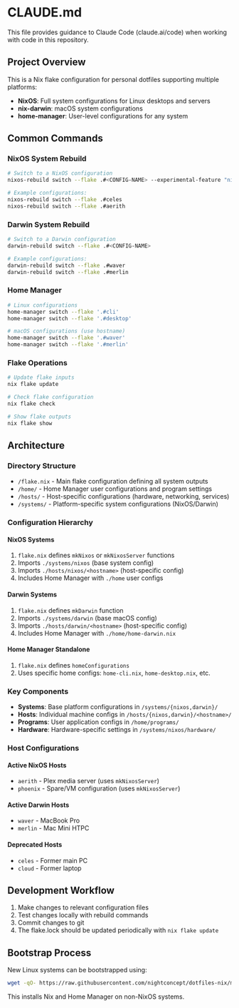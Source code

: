 # CLAUDE.md

This file provides guidance to Claude Code (claude.ai/code) when working with code in this repository.

## Project Overview

This is a Nix flake configuration for personal dotfiles supporting multiple platforms:
- **NixOS**: Full system configurations for Linux desktops and servers
- **nix-darwin**: macOS system configurations  
- **home-manager**: User-level configurations for any system

## Common Commands

### NixOS System Rebuild
```bash
# Switch to a NixOS configuration
nixos-rebuild switch --flake .#<CONFIG-NAME> --experimental-feature "nix-command flakes"

# Example configurations:
nixos-rebuild switch --flake .#celes
nixos-rebuild switch --flake .#aerith
```

### Darwin System Rebuild
```bash
# Switch to a Darwin configuration
darwin-rebuild switch --flake .#<CONFIG-NAME>

# Example configurations:
darwin-rebuild switch --flake .#waver
darwin-rebuild switch --flake .#merlin
```

### Home Manager
```bash
# Linux configurations
home-manager switch --flake '.#cli'
home-manager switch --flake '.#desktop'

# macOS configurations (use hostname)
home-manager switch --flake '.#waver'
home-manager switch --flake '.#merlin'
```

### Flake Operations
```bash
# Update flake inputs
nix flake update

# Check flake configuration
nix flake check

# Show flake outputs
nix flake show
```

## Architecture

### Directory Structure
- `/flake.nix` - Main flake configuration defining all system outputs
- `/home/` - Home Manager user configurations and program settings
- `/hosts/` - Host-specific configurations (hardware, networking, services)
- `/systems/` - Platform-specific system configurations (NixOS/Darwin)

### Configuration Hierarchy

#### NixOS Systems
1. `flake.nix` defines `mkNixos` or `mkNixosServer` functions
2. Imports `./systems/nixos` (base system config)
3. Imports `./hosts/nixos/<hostname>` (host-specific config)  
4. Includes Home Manager with `./home` user configs

#### Darwin Systems
1. `flake.nix` defines `mkDarwin` function
2. Imports `./systems/darwin` (base macOS config)
3. Imports `./hosts/darwin/<hostname>` (host-specific config)
4. Includes Home Manager with `./home/home-darwin.nix`

#### Home Manager Standalone
1. `flake.nix` defines `homeConfigurations`
2. Uses specific home configs: `home-cli.nix`, `home-desktop.nix`, etc.

### Key Components

- **Systems**: Base platform configurations in `/systems/{nixos,darwin}/`
- **Hosts**: Individual machine configs in `/hosts/{nixos,darwin}/<hostname>/`
- **Programs**: User application configs in `/home/programs/`
- **Hardware**: Hardware-specific settings in `/systems/nixos/hardware/`

### Host Configurations

#### Active NixOS Hosts
- `aerith` - Plex media server (uses `mkNixosServer`)
- `phoenix` - Spare/VM configuration (uses `mkNixosServer`)

#### Active Darwin Hosts  
- `waver` - MacBook Pro
- `merlin` - Mac Mini HTPC

#### Deprecated Hosts
- `celes` - Former main PC
- `cloud` - Former laptop

## Development Workflow

1. Make changes to relevant configuration files
2. Test changes locally with rebuild commands
3. Commit changes to git
4. The flake.lock should be updated periodically with `nix flake update`

## Bootstrap Process

New Linux systems can be bootstrapped using:
```bash
wget -qO- https://raw.githubusercontent.com/nightconcept/dotfiles-nix/main/bootstrap.sh | bash
```

This installs Nix and Home Manager on non-NixOS systems.